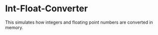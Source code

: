 # Int-Float-Converter
This simulates how integers and floating point numbers are converted in memory. 
